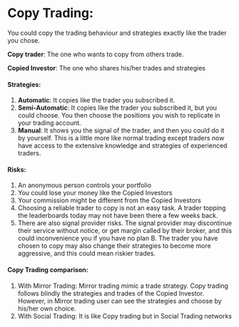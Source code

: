 # Copy Trading:

You could copy the trading behaviour and strategies exactly like
the trader you chose.

**Copy trader**: The one who wants to copy from others trade.

**Copied Investor**: The one who shares his/her trades and strategies

#### Strategies:

1) **Automatic**: It copies like the trader you subscribed it.
2) **Semi-Automatic**: It copies like the trader you subscribed it, but you could choose.
   You then choose the positions you wish to replicate in your trading account.
3) **Manual**: It shows you the signal of the trader, and then you could do it by yourself.
   This is a little more like normal trading except traders now have access to the extensive knowledge and strategies of
   experienced traders.

#### Risks:

1) An anonymous person controls your portfolio
2) You could lose your money like the Copied Investors
3) Your commission might be different from the Copied Investors
4) Choosing a reliable trader to copy is not an easy task. A trader topping the leaderboards today may not have been
   there a few weeks back.
5) There are also signal provider risks. The signal provider may discontinue their service without notice, or get margin
   called by their broker, and this could inconvenience you if you have no plan B. The trader you have chosen to copy
   may also change their strategies to become more aggressive, and this could mean riskier trades.

#### Copy Trading comparison:

1) With Mirror Trading: Mirror trading mimic a trade strategy.
   Copy trading follows blindly the strategies and trades of the Copied Investor.
   However, in Mirror trading user can see the strategies and choose by his/her own choice.
2) With Social Trading: It is like Copy trading but in Social Trading networks